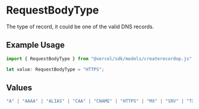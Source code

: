 # RequestBodyType

The type of record, it could be one of the valid DNS records.

## Example Usage

```typescript
import { RequestBodyType } from "@vercel/sdk/models/createrecordop.js";

let value: RequestBodyType = "HTTPS";
```

## Values

```typescript
"A" | "AAAA" | "ALIAS" | "CAA" | "CNAME" | "HTTPS" | "MX" | "SRV" | "TXT" | "NS"
```